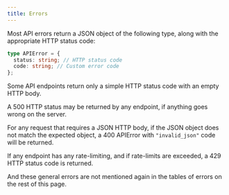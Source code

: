 ```yaml
---
title: Errors
---
```


Most API errors return a JSON object of the following type, along with the appropriate HTTP status code:

```ts
type APIError = {
  status: string; // HTTP status code
  code: string; // Custom error code
};
```

Some API endpoints return only a simple HTTP status code with an empty HTTP body.

A 500 HTTP status may be returned by any endpoint, if anything goes wrong on the server.

For any request that requires a JSON HTTP body, if the JSON object does not match the expected object, a 400 APIError with `"invalid_json"` code will be returned.

If any endpoint has any rate-limiting, and if rate-limits are exceeded, a 429 HTTP status code is returned.

And these general errors are not mentioned again in the tables of errors on the rest of this page.
